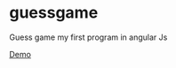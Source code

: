 guessgame
=========

Guess game my first program in angular Js 


<a href="http://embed.plnkr.co/JF5HycwugXRW0EN0YXYB/preview" target="_blank">Demo</a>
